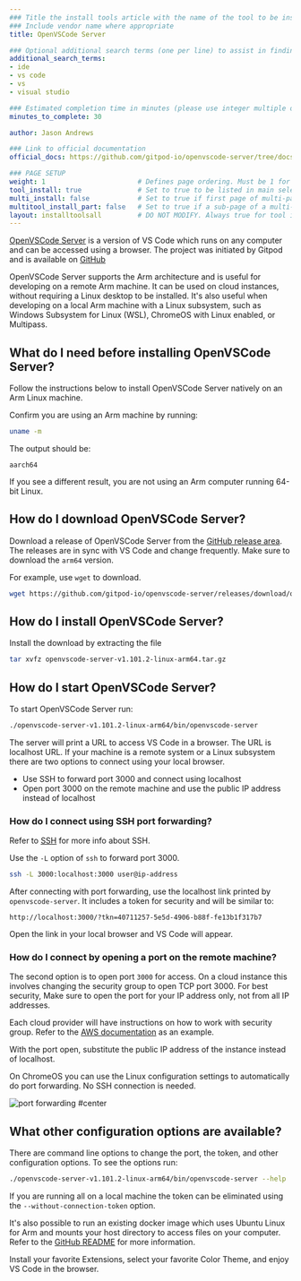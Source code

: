 ```yaml
---
### Title the install tools article with the name of the tool to be installed
### Include vendor name where appropriate
title: OpenVSCode Server

### Optional additional search terms (one per line) to assist in finding the article
additional_search_terms:
- ide
- vs code
- vs
- visual studio

### Estimated completion time in minutes (please use integer multiple of 5)
minutes_to_complete: 30

author: Jason Andrews

### Link to official documentation
official_docs: https://github.com/gitpod-io/openvscode-server/tree/docs

### PAGE SETUP
weight: 1                       # Defines page ordering. Must be 1 for first (or only) page.
tool_install: true              # Set to true to be listed in main selection page, else false
multi_install: false            # Set to true if first page of multi-page article, else false
multitool_install_part: false   # Set to true if a sub-page of a multi-page article, else false
layout: installtoolsall         # DO NOT MODIFY. Always true for tool install articles
---
```


[OpenVSCode Server](https://www.gitpod.io/blog/openvscode-server-launch) is a version of VS Code which runs on any computer and can be accessed using a browser. The project was initiated by Gitpod and is available on [GitHub](https://github.com/gitpod-io/openvscode-server/)

OpenVSCode Server supports the Arm architecture and is useful for developing on a remote Arm machine. It can be used on cloud instances, without requiring a Linux desktop to be installed. It's also useful when developing on a local Arm machine with a Linux subsystem, such as Windows Subsystem for Linux (WSL), ChromeOS with Linux enabled, or Multipass.

## What do I need before installing OpenVSCode Server?

Follow the instructions below to install OpenVSCode Server natively on an Arm Linux machine.

Confirm you are using an Arm machine by running:
```bash
uname -m
```

The output should be:
```output
aarch64
```

If you see a different result, you are not using an Arm computer running 64-bit Linux.

## How do I download OpenVSCode Server?

Download a release of OpenVSCode Server from the [GitHub release area](https://github.com/gitpod-io/openvscode-server/releases). The releases are in sync with VS Code and change frequently. Make sure to download the `arm64` version.

For example, use `wget` to download.

```bash
wget https://github.com/gitpod-io/openvscode-server/releases/download/openvscode-server-v1.101.2/openvscode-server-v1.101.2-linux-arm64.tar.gz 
```

## How do I install OpenVSCode Server?

Install the download by extracting the file

```bash 
tar xvfz openvscode-server-v1.101.2-linux-arm64.tar.gz
```

## How do I start OpenVSCode Server?

To start OpenVSCode Server run:

```bash
./openvscode-server-v1.101.2-linux-arm64/bin/openvscode-server 
```

The server will print a URL to access VS Code in a browser. The URL is localhost URL. If your machine is a remote system or a Linux subsystem there are two options to connect using your local browser.

- Use SSH to forward port 3000 and connect using localhost
- Open port 3000 on the remote machine and use the public IP address instead of localhost

### How do I connect using SSH port forwarding?

Refer to [SSH](/install-guides/ssh/) for more info about SSH. 

Use the `-L` option of `ssh` to forward port 3000.

```bash
ssh -L 3000:localhost:3000 user@ip-address
```

After connecting with port forwarding, use the localhost link printed by `openvscode-server`. It includes a token for security and will be similar to:

```output
http://localhost:3000/?tkn=40711257-5e5d-4906-b88f-fe13b1f317b7
```

Open the link in your local browser and VS Code will appear.

### How do I connect by opening a port on the remote machine?

The second option is to open port `3000` for access. On a cloud instance this involves changing the security group to open TCP port 3000. For best security, Make sure to open the port for your IP address only, not from all IP addresses. 

Each cloud provider will have instructions on how to work with security group. Refer to the [AWS documentation](https://docs.aws.amazon.com/AWSEC2/latest/UserGuide/working-with-security-groups.html#adding-security-group-rule) as an example.

With the port open, substitute the public IP address of the instance instead of localhost. 

On ChromeOS you can use the Linux configuration settings to automatically do port forwarding. No SSH connection is needed.

![port forwarding #center](/install-guides/_images/ChromeOSpf.png)

## What other configuration options are available?

There are command line options to change the port, the token, and other configuration options. To see the options run:

```bash
./openvscode-server-v1.101.2-linux-arm64/bin/openvscode-server --help
```

If you are running all on a local machine the token can be eliminated using the `--without-connection-token` option.

It's also possible to run an existing docker image which uses Ubuntu Linux for Arm and mounts your host directory to access files on your computer. Refer to the [GitHub README](https://github.com/gitpod-io/openvscode-server#readme) for more information.

Install your favorite Extensions, select your favorite Color Theme, and enjoy VS Code in the browser.
